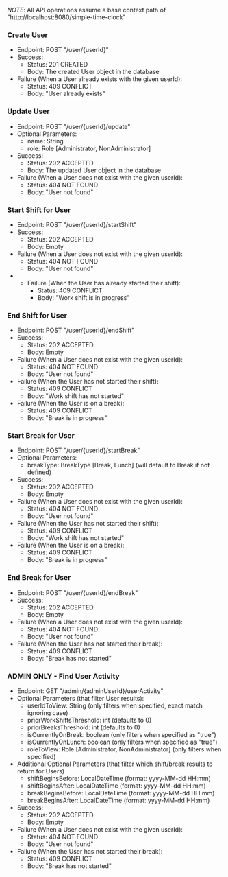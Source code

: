 *NOTE*: All API operations assume a base context path of "http://localhost:8080/simple-time-clock"

### Create User
- Endpoint: POST "/user/{userId}"
- Success:
    - Status: 201 CREATED
    - Body: The created User object in the database
- Failure (When a User already exists with the given userId):
    - Status: 409 CONFLICT
    - Body: "User already exists"

### Update User
- Endpoint: POST "/user/{userId}/update"
- Optional Parameters:
    - name: String
    - role: Role \[Administrator, NonAdministrator]
- Success:
    - Status: 202 ACCEPTED
    - Body: The updated User object in the database
- Failure (When a User does not exist with the given userId):
    - Status: 404 NOT FOUND
    - Body: "User not found"

### Start Shift for User
- Endpoint: POST "/user/{userId}/startShift"
- Success:
    - Status: 202 ACCEPTED
    - Body: Empty
- Failure (When a User does not exist with the given userId):
    - Status: 404 NOT FOUND
    - Body: "User not found"
- - Failure (When the User has already started their shift):
    - Status: 409 CONFLICT
    - Body: "Work shift is in progress"

### End Shift for User
- Endpoint: POST "/user/{userId}/endShift"
- Success:
    - Status: 202 ACCEPTED
    - Body: Empty
- Failure (When a User does not exist with the given userId):
    - Status: 404 NOT FOUND
    - Body: "User not found"
- Failure (When the User has not started their shift):
    - Status: 409 CONFLICT
    - Body: "Work shift has not started"
- Failure (When the User is on a break):
    - Status: 409 CONFLICT
    - Body: "Break is in progress"

### Start Break for User
- Endpoint: POST "/user/{userId}/startBreak"
- Optional Parameters:
    - breakType: BreakType \[Break, Lunch] (will default to Break if not defined)
- Success:
    - Status: 202 ACCEPTED
    - Body: Empty
- Failure (When a User does not exist with the given userId):
    - Status: 404 NOT FOUND
    - Body: "User not found"
- Failure (When the User has not started their shift):
    - Status: 409 CONFLICT
    - Body: "Work shift has not started"
- Failure (When the User is on a break):
    - Status: 409 CONFLICT
    - Body: "Break is in progress"

### End Break for User
- Endpoint: POST "/user/{userId}/endBreak"
- Success:
    - Status: 202 ACCEPTED
    - Body: Empty
- Failure (When a User does not exist with the given userId):
    - Status: 404 NOT FOUND
    - Body: "User not found"
- Failure (When the User has not started their break):
    - Status: 409 CONFLICT
    - Body: "Break has not started"

### ADMIN ONLY - Find User Activity
- Endpoint: GET "/admin/{adminUserId}/userActivity"
- Optional Parameters (that filter User results):
    - userIdToView: String (only filters when specified, exact match ignoring case)
    - priorWorkShiftsThreshold: int (defaults to 0)
    - priorBreaksThreshold: int (defaults to 0)
    - isCurrentlyOnBreak: boolean (only filters when specified as "true")
    - isCurrentlyOnLunch: boolean (only filters when specified as "true")
    - roleToView: Role \[Administrator, NonAdministrator] (only filters when specified)
- Additional Optional Parameters (that filter which shift/break results to return for Users)
    - shiftBeginsBefore: LocalDateTime (format: yyyy-MM-dd HH:mm)
    - shiftBeginsAfter: LocalDateTime (format: yyyy-MM-dd HH:mm)
    - breakBeginsBefore: LocalDateTime (format: yyyy-MM-dd HH:mm)
    - breakBeginsAfter: LocalDateTime (format: yyyy-MM-dd HH:mm)
- Success:
    - Status: 202 ACCEPTED
    - Body: Empty
- Failure (When a User does not exist with the given userId):
    - Status: 404 NOT FOUND
    - Body: "User not found"
- Failure (When the User has not started their break):
    - Status: 409 CONFLICT
    - Body: "Break has not started"
